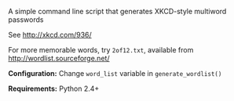 A simple command line script that generates XKCD-style multiword passwords

See http://xkcd.com/936/

For more memorable words, try `2of12.txt`, available from http://wordlist.sourceforge.net/

**Configuration:** Change `word_list` variable in `generate_wordlist()` 

**Requirements:** Python 2.4+

